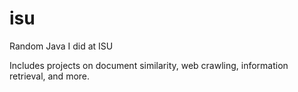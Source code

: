 # isu
Random Java I did at ISU

Includes projects on document similarity, web crawling, information retrieval, and more.
